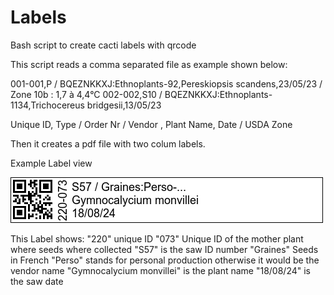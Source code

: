 # Labels
Bash script to create cacti labels with qrcode

This script reads a comma separated file as example shown below:

001-001,P / BQEZNKKXJ:Ethnoplants-92,Pereskiopsis scandens,23/05/23 / Zone 10b : 1,7 à 4,4°C
002-002,S10 / BQEZNKKXJ:Ethnoplants-1134,Trichocereus bridgesii,13/05/23

Unique ID, Type / Order Nr / Vendor , Plant Name, Date / USDA Zone

Then it creates a pdf file with two colum labels.

Example Label view

![label](https://github.com/azwing/Labels/blob/main/Label.png)

This Label shows:
"220" unique ID
"073" Unique ID of the mother plant where seeds where collected
"S57" is the saw ID number
"Graines" Seeds in French
"Perso" stands for personal production otherwise it would be the vendor name
"Gymnocalycium monvillei" is the plant name
"18/08/24" is the saw date 
